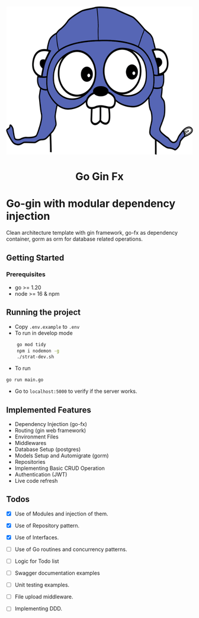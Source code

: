 <p align="center">
  <img src="/gopher.png" height="400">
  <h1 align="center">
   Go Gin Fx
  </h1>
</p>

# Go-gin with modular dependency injection

Clean architecture template with gin framework, go-fx as dependency container, gorm as orm for database related operations.

## Getting Started

### Prerequisites

- go >= 1.20
- node >= 16 & npm

## Running the project

- Copy `.env.example` to `.env`
- To run in develop mode

```sh
    go mod tidy
    npm i nodemon -g
    ./strat-dev.sh
```

- To run

```sh
go run main.go
```

- Go to `localhost:5000` to verify if the server works.

## Implemented Features

- Dependency Injection (go-fx)
- Routing (gin web framework)
- Environment Files
- Middlewares
- Database Setup (postgres)
- Models Setup and Automigrate (gorm)
- Repositories
- Implementing Basic CRUD Operation
- Authentication (JWT)
- Live code refresh

## Todos

- [x] Use of Modules and injection of them.
- [x] Use of Repository pattern.
- [x] Use of Interfaces.
- [ ] Use of Go routines and concurrency patterns.
- [ ] Logic for Todo list
- [ ] Swagger documentation examples
- [ ] Unit testing examples.
- [ ] File upload middleware.
- [ ] Implementing DDD.

